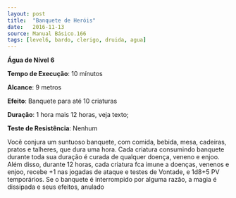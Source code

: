 ```yaml
---
layout: post
title:  "Banquete de Heróis"
date:   2016-11-13
source: Manual Básico.166
tags: [level6, bardo, clerigo, druida, agua]
---
```


**Água de Nível 6**

**Tempo de Execução**: 10 mínutos

**Alcance**: 9 metros

**Efeito**: Banquete para até 10 criaturas

**Duração**: 1 hora mais 12 horas, veja texto;

**Teste de Resistência**: Nenhum

Você conjura um suntuoso banquete, com comida, bebida, mesa, cadeiras, pratos e talheres, que dura uma hora. 
Cada criatura consumindo banquete durante toda sua duração é curada de qualquer doença, veneno e enjoo. 
Além disso, durante 12 horas, cada criatura fca imune a doenças, venenos e enjoo, recebe +1 nas jogadas de ataque e testes de Vontade, e 1d8+5 PV temporários.
Se o banquete é interrompido por alguma razão, a magia é dissipada e seus efeitos, anulado